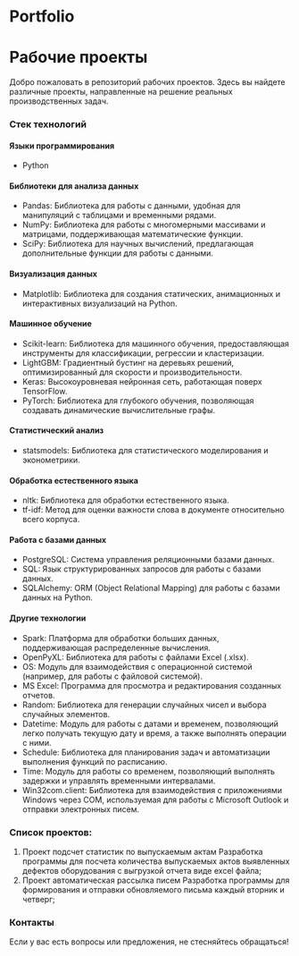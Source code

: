 # Portfolio
# Рабочие проекты
Добро пожаловать в репозиторий рабочих проектов. Здесь вы найдете различные проекты, направленные на решение реальных  производственных задач.

### Стек технологий

#### Языки программирования
- Python

#### Библиотеки для анализа данных
- Pandas: Библиотека для работы с данными, удобная для манипуляций с таблицами и временными рядами.
- NumPy: Библиотека для работы с многомерными массивами и матрицами, поддерживающая математические функции.
- SciPy: Библиотека для научных вычислений, предлагающая дополнительные функции для работы с данными.

#### Визуализация данных
- Matplotlib: Библиотека для создания статических, анимационных и интерактивных визуализаций на Python.

#### Машинное обучение
- Scikit-learn: Библиотека для машинного обучения, предоставляющая инструменты для классификации, регрессии и кластеризации.
- LightGBM: Градиентный бустинг на деревьях решений, оптимизированный для скорости и производительности.
- Keras: Высокоуровневая нейронная сеть, работающая поверх TensorFlow.
- PyTorch: Библиотека для глубокого обучения, позволяющая создавать динамические вычислительные графы.

#### Статистический анализ
- statsmodels: Библиотека для статистического моделирования и эконометрики.

#### Обработка естественного языка
- nltk: Библиотека для обработки естественного языка.
- tf-idf: Метод для оценки важности слова в документе относительно всего корпуса.

#### Работа с базами данных
- PostgreSQL: Система управления реляционными базами данных.
- SQL: Язык структурированных запросов для работы с базами данных.
- SQLAlchemy: ORM (Object Relational Mapping) для работы с базами данных на Python.

#### Другие технологии
- Spark: Платформа для обработки больших данных, поддерживающая распределенные вычисления.
- OpenPyXL: Библиотека для работы с файлами Excel (.xlsx).
- OS: Модуль для взаимодействия с операционной системой (например, для работы с файловой системой).
- MS Excel: Программа для просмотра и редактирования созданных отчетов.
- Random: Библиотека для генерации случайных чисел и выбора случайных элементов.
- Datetime: Модуль для работы с датами и временем, позволяющий легко получать текущую дату и время, а также выполнять операции с ними.
- Schedule: Библиотека для планирования задач и автоматизации выполнения функций по расписанию.
- Time: Модуль для работы со временем, позволяющий выполнять задержки и управлять временными интервалами.
- Win32com.client: Библиотека для взаимодействия с приложениями Windows через COM, используемая для работы с Microsoft Outlook и отправки электронных писем.

### Список проектов:

1. Проект подсчет статистик по выпускаемым актам
   Разработка программы для посчета количества выпускаемых актов выявленных дефектов оборудования с выгрузкой отчета виде excel файла;
2. Проект автоматическая рассылка писем
   Разработка программы для формирования и отправки обновляемого письма каждый вторник и четверг;



### Контакты
Если у вас есть вопросы или предложения, не стесняйтесь обращаться!


